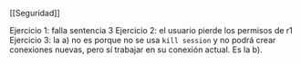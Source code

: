 [[Seguridad]]

Ejercicio 1: falla sentencia 3
Ejercicio 2: el usuario pierde los permisos de r1
Ejercicio 3: la a) no es porque no se usa `kill session` y no podrá crear conexiones nuevas, pero sí trabajar en su conexión actual. Es la b).
